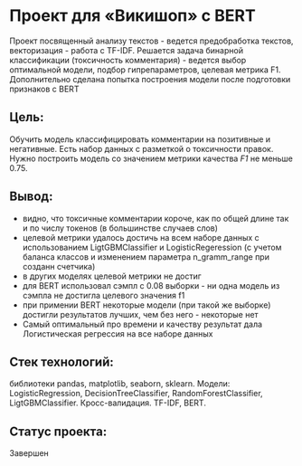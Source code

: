 # Проект для «Викишоп» с BERT
Проект посвященный анализу текстов - ведется предобработка текстов, векторизация - работа с TF-IDF. Решается задача бинарной классификации (токсичность комментария) - ведется выбор оптимальной модели, подбор гипрепараметров, целевая метрика F1. Дополнительно сделана попытка построения модели после подготовки признаков с BERT

## Цель:
Обучить модель классифицировать комментарии на позитивные и негативные. Есть набор данных с разметкой о токсичности правок.
Нужно построить модель со значением метрики качества *F1* не меньше 0.75.


## Вывод:
- видно, что токсичные комментарии короче, как по общей длине так и по числу токенов (в большинстве случаев слов)
- целевой метрики удалось достичь на всем наборе данных с использованием LigtGBMClassifier и LogisticRegeression (с учетом баланса классов и изменением параметра n_gramm_range при созданн счетчика)
- в других моделях целевой метрики не достиг
- для BERT использовал сэмпл с 0.08 выборки - ни одна модель из сэмпла не достигла целевого значения f1
- при примении BERT некоторые модели (при такой же выборке) достигли результатов лучших, чем без него - некоторые нет
- Самый оптимальный про времени и качеству результат дала Логистическая регрессия на все наборе данных

## Стек технологий:
библиотеки pandas, matplotlib, seaborn, sklearn. Модели: LogisticRegression, DecisionTreeClassifier, RandomForestClassifier, LigtGBMClassifier. Кросс-валидация. TF-IDF, BERT.

## Статус проекта:
Завершен
